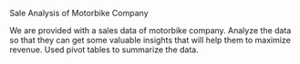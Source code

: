 


Sale Analysis of Motorbike Company

We are provided with a sales data of motorbike company. Analyze the data so that they can get some valuable insights that will help them to maximize revenue. Used pivot tables to summarize the data.




